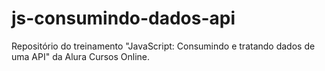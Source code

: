 # js-consumindo-dados-api
Repositório do treinamento "JavaScript: Consumindo e tratando dados de uma API" da Alura Cursos Online. 
